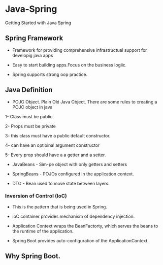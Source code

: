 # Java-Spring
Getting Started with Java Spring


## Spring Framework 

- Framework for providing comprehensive infrastructual support for developig java apps 


- Easy to start building apps.Focus on the business logiic. 

- Spring supports strong oop practice. 


## Java Definition 

- POJO Object. Plain Old Java Object. There are some rules to creating a POJO object in java 


1- Class must be public. 

2- Props must be private

3- this class must have a public default constructor. 

4- can have an optioinal argument constructor

5- Every prop should have a a getter and a setter. 



- JavaBeans  - Sim-pe object with only getters and setters

- SpringBeans  - POJOs configured in the application context. 

- DTO - Bean used to move state between layers. 


### Inversion of Control (IoC)

- This is the pattern that is being used in Spring. 

- ioC container provides mechanism of dependency injection. 

- Application Context wraps the BeanFactorty, which serves the beans to the runtime of the application. 


- Spring Boot provides auto-configuration of the ApplicationContext. 


## Why Spring Boot. 

